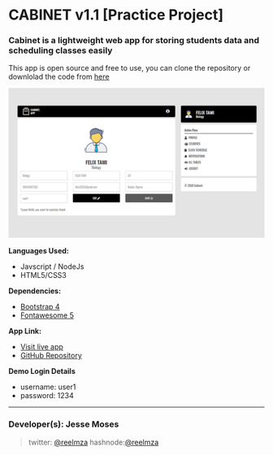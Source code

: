 # CABINET v1.1 [Practice Project]
### Cabinet is a lightweight web app for storing students data and scheduling classes easily
This app is open source and free to use, you can clone the repository or downlolad the code from [here](https://github.com/reelmza/cabinet)

![Porject Cover Image](https://raw.githubusercontent.com/reelmza/cabinet/main/md_image.png)

**Languages Used:**
- Javscript / NodeJs
- HTML5/CSS3

**Dependencies:**
- [Bootstrap 4](https://bootstrap.com)
- [Fontawesome 5](https://fontawesome.com)

**App Link:** 
- [Visit live app](https://reelmza-cabinet.herokuapp.com)
- [GitHub Repository](hhttps://github.com/reelmza/cabinet)

**Demo Login Details**
- username: user1
- password: 1234

---
### Developer(s): Jesse Moses
> twitter: [@reelmza](https://twitter.com/reelmza) 
> hashnode:[@reelmza](https://hashnode.com/reelmza)
